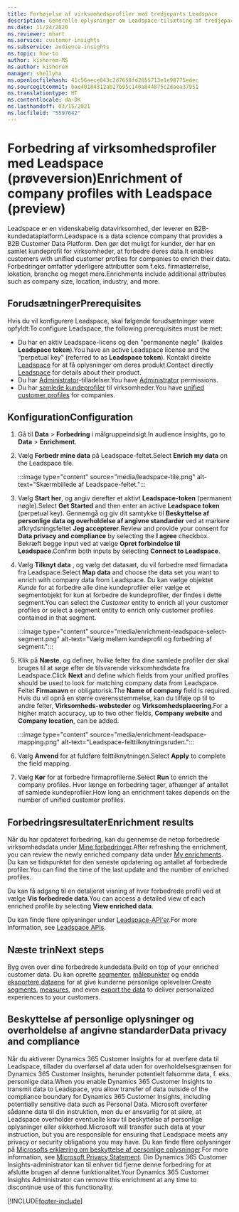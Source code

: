 ```yaml
---
title: Forhøjelse af virksomhedsprofiler med tredjeparts Leadspace
description: Generelle oplysninger om Leadspace-tilsætning af tredjepart.
ms.date: 11/24/2020
ms.reviewer: mhart
ms.service: customer-insights
ms.subservice: audience-insights
ms.topic: how-to
author: kishorem-MS
ms.author: kishorem
manager: shellyha
ms.openlocfilehash: 41c56aece043c2d7658fd2655713e1e98775edec
ms.sourcegitcommit: bae40184312ab27b95c140a044875c2daea37951
ms.translationtype: HT
ms.contentlocale: da-DK
ms.lasthandoff: 03/15/2021
ms.locfileid: "5597642"
---
```

# <a name="enrichment-of-company-profiles-with-leadspace-preview"></a><span data-ttu-id="dd6f7-103">Forbedring af virksomhedsprofiler med Leadspace (prøveversion)</span><span class="sxs-lookup"><span data-stu-id="dd6f7-103">Enrichment of company profiles with Leadspace (preview)</span></span>

<span data-ttu-id="dd6f7-104">Leadspace er en videnskabelig datavirksomhed, der leverer en B2B-kundedataplatform.</span><span class="sxs-lookup"><span data-stu-id="dd6f7-104">Leadspace is a data science company that provides a B2B Customer Data Platform.</span></span> <span data-ttu-id="dd6f7-105">Den gør det muligt for kunder, der har en samlet kundeprofil for virksomheder, at forbedre deres data.</span><span class="sxs-lookup"><span data-stu-id="dd6f7-105">It enables customers with unified customer profiles for companies to enrich their data.</span></span> <span data-ttu-id="dd6f7-106">Forbedringer omfatter yderligere attributter som f.eks. firmastørrelse, lokation, branche og meget mere.</span><span class="sxs-lookup"><span data-stu-id="dd6f7-106">Enrichments include additional attributes such as company size, location, industry, and more.</span></span>

## <a name="prerequisites"></a><span data-ttu-id="dd6f7-107">Forudsætninger</span><span class="sxs-lookup"><span data-stu-id="dd6f7-107">Prerequisites</span></span>

<span data-ttu-id="dd6f7-108">Hvis du vil konfigurere Leadspace, skal følgende forudsætninger være opfyldt:</span><span class="sxs-lookup"><span data-stu-id="dd6f7-108">To configure Leadspace, the following prerequisites must be met:</span></span>

- <span data-ttu-id="dd6f7-109">Du har en aktiv Leadspace-licens og den "permanente nøgle" (kaldes **Leadspace token**).</span><span class="sxs-lookup"><span data-stu-id="dd6f7-109">You have an active Leadspace license and the “perpetual key” (referred to as **Leadspace token**).</span></span> <span data-ttu-id="dd6f7-110">Kontakt direkte [Leadspace](https://www.leadspace.com/products/leadspace-on-demand/) for at få oplysninger om deres produkt.</span><span class="sxs-lookup"><span data-stu-id="dd6f7-110">Contact directly [Leadspace](https://www.leadspace.com/products/leadspace-on-demand/) for details about their product.</span></span>
- <span data-ttu-id="dd6f7-111">Du har [Administrator](permissions.md#administrator)-tilladelser.</span><span class="sxs-lookup"><span data-stu-id="dd6f7-111">You have [Administrator](permissions.md#administrator) permissions.</span></span>
- <span data-ttu-id="dd6f7-112">Du har [samlede kundeprofiler](customer-profiles.md) til virksomheder.</span><span class="sxs-lookup"><span data-stu-id="dd6f7-112">You have [unified customer profiles](customer-profiles.md) for companies.</span></span>

## <a name="configuration"></a><span data-ttu-id="dd6f7-113">Konfiguration</span><span class="sxs-lookup"><span data-stu-id="dd6f7-113">Configuration</span></span>

1. <span data-ttu-id="dd6f7-114">Gå til **Data** > **Forbedring** i målgruppeindsigt.</span><span class="sxs-lookup"><span data-stu-id="dd6f7-114">In audience insights, go to **Data** > **Enrichment**.</span></span>

1. <span data-ttu-id="dd6f7-115">Vælg **Forbedr mine data** på Leadspace-feltet.</span><span class="sxs-lookup"><span data-stu-id="dd6f7-115">Select **Enrich my data** on the Leadspace tile.</span></span>

   :::image type="content" source="media/leadspace-tile.png" alt-text="Skærmbillede af Leadspace-feltet.":::

1. <span data-ttu-id="dd6f7-117">Vælg **Start her**, og angiv derefter et aktivt **Leadspace-token** (permanent nøgle).</span><span class="sxs-lookup"><span data-stu-id="dd6f7-117">Select **Get Started** and then enter an active **Leadspace token** (perpetual key).</span></span> <span data-ttu-id="dd6f7-118">Gennemgå og giv dit samtykke til **Beskyttelse af personlige data og overholdelse af angivne standarder** ved at markere afkrydsningsfeltet **Jeg accepterer**.</span><span class="sxs-lookup"><span data-stu-id="dd6f7-118">Review and provide your consent for **Data privacy and compliance** by selecting the **I agree** checkbox.</span></span> <span data-ttu-id="dd6f7-119">Bekræft begge input ved at vælge **Opret forbindelse til Leadspace**.</span><span class="sxs-lookup"><span data-stu-id="dd6f7-119">Confirm both inputs by selecting **Connect to Leadspace**.</span></span>

1. <span data-ttu-id="dd6f7-120">Vælg **Tilknyt data** , og vælg det datasæt, du vil forbedre med firmadata fra Leadspace.</span><span class="sxs-lookup"><span data-stu-id="dd6f7-120">Select **Map data** and choose the data set you want to enrich with company data from Leadspace.</span></span> <span data-ttu-id="dd6f7-121">Du kan vælge objektet *Kunde* for at forbedre alle dine kundeprofiler eller vælge et segmentobjekt for kun at forbedre de kundeprofiler, der findes i dette segment.</span><span class="sxs-lookup"><span data-stu-id="dd6f7-121">You can select the *Customer* entity to enrich all your customer profiles or select a segment entity to enrich only customer profiles contained in that segment.</span></span>

   :::image type="content" source="media/enrichment-leadspace-select-segment.png" alt-text="Vælg mellem kundeprofil og forbedring af segment.":::

1. <span data-ttu-id="dd6f7-123">Klik på **Næste**, og definer, hvilke felter fra dine samlede profiler der skal bruges til at søge efter de tilsvarende virksomhedsdata fra Leadspace.</span><span class="sxs-lookup"><span data-stu-id="dd6f7-123">Click **Next** and define which fields from your unified profiles should be used to look for matching company data from Leadspace.</span></span> <span data-ttu-id="dd6f7-124">Feltet **Firmanavn** er obligatorisk.</span><span class="sxs-lookup"><span data-stu-id="dd6f7-124">The **Name of company** field is required.</span></span> <span data-ttu-id="dd6f7-125">Hvis du vil opnå en større overensstemmelse, kan du tilføje op til to andre felter, **Virksomheds-websteder** og **Virksomhedsplacering**.</span><span class="sxs-lookup"><span data-stu-id="dd6f7-125">For a higher match accuracy, up to two other fields, **Company website** and **Company location**, can be added.</span></span>

   :::image type="content" source="media/enrichment-leadspace-mapping.png" alt-text="Leadspace-felttilknytningsruden.":::
   
1. <span data-ttu-id="dd6f7-127">Vælg **Anvend** for at fuldføre felttilknytningen.</span><span class="sxs-lookup"><span data-stu-id="dd6f7-127">Select **Apply** to complete the field mapping.</span></span>

1. <span data-ttu-id="dd6f7-128">Vælg **Kør** for at forbedre firmaprofilerne.</span><span class="sxs-lookup"><span data-stu-id="dd6f7-128">Select **Run** to enrich the company profiles.</span></span> <span data-ttu-id="dd6f7-129">Hvor længe en forbedring tager, afhænger af antallet af samlede kundeprofiler.</span><span class="sxs-lookup"><span data-stu-id="dd6f7-129">How long an enrichment takes depends on the number of unified customer profiles.</span></span>

## <a name="enrichment-results"></a><span data-ttu-id="dd6f7-130">Forbedringsresultater</span><span class="sxs-lookup"><span data-stu-id="dd6f7-130">Enrichment results</span></span>

<span data-ttu-id="dd6f7-131">Når du har opdateret forbedring, kan du gennemse de netop forbedrede virksomhedsdata under [Mine forbedringer](enrichment-hub.md).</span><span class="sxs-lookup"><span data-stu-id="dd6f7-131">After refreshing the enrichment, you can review the newly enriched company data under [My enrichments](enrichment-hub.md).</span></span> <span data-ttu-id="dd6f7-132">Du kan se tidspunktet for den seneste opdatering og antallet af forbedrede profiler.</span><span class="sxs-lookup"><span data-stu-id="dd6f7-132">You can find the time of the last update and the number of enriched profiles.</span></span>

<span data-ttu-id="dd6f7-133">Du kan få adgang til en detaljeret visning af hver forbedrede profil ved at vælge **Vis forbedrede data**.</span><span class="sxs-lookup"><span data-stu-id="dd6f7-133">You can access a detailed view of each enriched profile by selecting **View enriched data**.</span></span>

<span data-ttu-id="dd6f7-134">Du kan finde flere oplysninger under [Leadspace-API'er](https://support.leadspace.com/hc/en-us/sections/201997649-API).</span><span class="sxs-lookup"><span data-stu-id="dd6f7-134">For more information, see [Leadspace APIs](https://support.leadspace.com/hc/en-us/sections/201997649-API).</span></span>

## <a name="next-steps"></a><span data-ttu-id="dd6f7-135">Næste trin</span><span class="sxs-lookup"><span data-stu-id="dd6f7-135">Next steps</span></span>

<span data-ttu-id="dd6f7-136">Byg oven over dine forbedrede kundedata.</span><span class="sxs-lookup"><span data-stu-id="dd6f7-136">Build on top of your enriched customer data.</span></span> <span data-ttu-id="dd6f7-137">Du kan oprette [segmenter](segments.md), [målepunkter](measures.md) og endda [eksportere dataene](export-destinations.md) for at give kunderne personlige oplevelser.</span><span class="sxs-lookup"><span data-stu-id="dd6f7-137">Create [segments](segments.md), [measures](measures.md), and even [export the data](export-destinations.md) to deliver personalized experiences to your customers.</span></span>

## <a name="data-privacy-and-compliance"></a><span data-ttu-id="dd6f7-138">Beskyttelse af personlige oplysninger og overholdelse af angivne standarder</span><span class="sxs-lookup"><span data-stu-id="dd6f7-138">Data privacy and compliance</span></span>

<span data-ttu-id="dd6f7-139">Når du aktiverer Dynamics 365 Customer Insights for at overføre data til Leadspace, tillader du overførsel af data uden for overholdelsesgrænsen for Dynamics 365 Customer Insights, herunder potentielt følsomme data, f. eks. personlige data.</span><span class="sxs-lookup"><span data-stu-id="dd6f7-139">When you enable Dynamics 365 Customer Insights to transmit data to Leadspace, you allow transfer of data outside of the compliance boundary for Dynamics 365 Customer Insights, including potentially sensitive data such as Personal Data.</span></span> <span data-ttu-id="dd6f7-140">Microsoft overfører sådanne data til din instruktion, men du er ansvarlig for at sikre, at Leadspace overholder eventuelle krav til beskyttelse af personlige oplysninger eller sikkerhed.</span><span class="sxs-lookup"><span data-stu-id="dd6f7-140">Microsoft will transfer such data at your instruction, but you are responsible for ensuring that Leadspace meets any privacy or security obligations you may have.</span></span> <span data-ttu-id="dd6f7-141">Du kan finde flere oplysninger på [Microsofts erklæring om beskyttelse af personlige oplysninger](https://go.microsoft.com/fwlink/?linkid=396732).</span><span class="sxs-lookup"><span data-stu-id="dd6f7-141">For more information, see [Microsoft Privacy Statement](https://go.microsoft.com/fwlink/?linkid=396732).</span></span>
<span data-ttu-id="dd6f7-142">Din Dynamics 365 Customer Insights-administrator kan til enhver tid fjerne denne forbedring for at afslutte brugen af denne funktionalitet.</span><span class="sxs-lookup"><span data-stu-id="dd6f7-142">Your Dynamics 365 Customer Insights Administrator can remove this enrichment at any time to discontinue use of this functionality.</span></span>


[!INCLUDE[footer-include](../includes/footer-banner.md)]